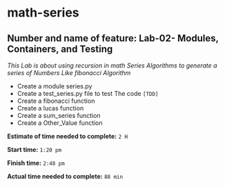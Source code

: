 # math-series

## Number and name of feature: Lab-02- Modules, Containers, and Testing

*This Lab is about using recursion in math Series Algorithms to generate a series of Numbers Like fibonacci Algorithm*

- Create a module series.py
- Create a test_series.py file to test The code `[TDD]`
- Create a fibonacci function  
- Create a lucas  function 
- Create a sum_series  function 
- Create a Other_Value  function 


**Estimate of time needed to complete:** `2 H`

**Start time:** `1:20 pm`

**Finish time:** `2:48 pm`

**Actual time needed to complete:** `88 min`